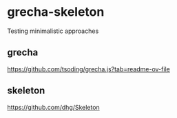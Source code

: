 # grecha-skeleton
Testing minimalistic approaches


## grecha
https://github.com/tsoding/grecha.js?tab=readme-ov-file

## skeleton
https://github.com/dhg/Skeleton
